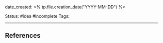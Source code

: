 date_created: <% tp.file.creation_date("YYYY-MM-DD") %>

Status: #idea #incomplete
Tags:


---
## References
